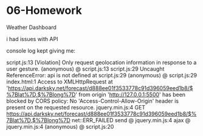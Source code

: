 # 06-Homework
Weather Dashboard

i had issues with API

console log kept giving me:


script.js:13 [Violation] Only request geolocation information in response to a user gesture.
(anonymous) @ script.js:13
script.js:29 Uncaught ReferenceError: api is not defined
    at script.js:29
(anonymous) @ script.js:29
index.html:1 Access to XMLHttpRequest at 'https://api.darksky.net/forecast/d888ee01f3533778c91d396059eed1b8/$%7Blat%7D,$%7Blong%7D' from origin 'http://127.0.0.1:5500' has been blocked by CORS policy: No 'Access-Control-Allow-Origin' header is present on the requested resource.
jquery.min.js:4 GET https://api.darksky.net/forecast/d888ee01f3533778c91d396059eed1b8/$%7Blat%7D,$%7Blong%7D net::ERR_FAILED
send @ jquery.min.js:4
ajax @ jquery.min.js:4
(anonymous) @ script.js:20
